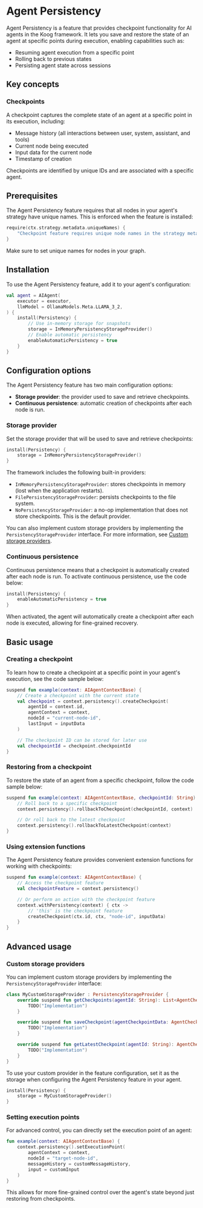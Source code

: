 # Agent Persistency

Agent Persistency is a feature that provides checkpoint functionality for AI agents in the Koog framework.
It lets you save and restore the state of an agent at specific points during execution, enabling capabilities such as:

- Resuming agent execution from a specific point
- Rolling back to previous states
- Persisting agent state across sessions

## Key concepts

### Checkpoints

A checkpoint captures the complete state of an agent at a specific point in its execution, including:

- Message history (all interactions between user, system, assistant, and tools)
- Current node being executed
- Input data for the current node
- Timestamp of creation

Checkpoints are identified by unique IDs and are associated with a specific agent.

## Prerequisites

The Agent Persistency feature requires that all nodes in your agent's strategy have unique names.
This is enforced when the feature is installed:

<!--- INCLUDE
/*
KNIT ignore this example
-->
<!--- SUFFIX
*/
-->
```kotlin
require(ctx.strategy.metadata.uniqueNames) {
    "Checkpoint feature requires unique node names in the strategy metadata"
}
```

<!--- KNIT example-agent-persistency-01.kt -->

Make sure to set unique names for nodes in your graph.

## Installation

To use the Agent Persistency feature, add it to your agent's configuration:

<!--- INCLUDE
import ai.koog.agents.core.agent.AIAgent
import ai.koog.agents.snapshot.feature.Persistency
import ai.koog.agents.snapshot.providers.InMemoryPersistencyStorageProvider
import ai.koog.prompt.executor.llms.all.simpleOllamaAIExecutor
import ai.koog.prompt.llm.OllamaModels

val executor = simpleOllamaAIExecutor()
-->

```kotlin
val agent = AIAgent(
    executor = executor,
    llmModel = OllamaModels.Meta.LLAMA_3_2,
) {
    install(Persistency) {
        // Use in-memory storage for snapshots
        storage = InMemoryPersistencyStorageProvider()
        // Enable automatic persistency
        enableAutomaticPersistency = true
    }
}
```

<!--- KNIT example-agent-persistency-02.kt -->

## Configuration options

The Agent Persistency feature has two main configuration options:

- **Storage provider**: the provider used to save and retrieve checkpoints.
- **Continuous persistence**: automatic creation of checkpoints after each node is run.

### Storage provider

Set the storage provider that will be used to save and retrieve checkpoints:

<!--- INCLUDE
import ai.koog.agents.core.agent.AIAgent
import ai.koog.agents.snapshot.feature.Persistency
import ai.koog.agents.snapshot.providers.InMemoryPersistencyStorageProvider
import ai.koog.prompt.executor.llms.all.simpleOllamaAIExecutor
import ai.koog.prompt.llm.OllamaModels

val agent = AIAgent(
    executor = simpleOllamaAIExecutor(),
    llmModel = OllamaModels.Meta.LLAMA_3_2,
) {
-->
<!--- SUFFIX 
} 
-->

```kotlin
install(Persistency) {
    storage = InMemoryPersistencyStorageProvider()
}
```

<!--- KNIT example-agent-persistency-03.kt -->


The framework includes the following built-in providers:

- `InMemoryPersistencyStorageProvider`: stores checkpoints in memory (lost when the application restarts).
- `FilePersistencyStorageProvider`: persists checkpoints to the file system.
- `NoPersistencyStorageProvider`: a no-op implementation that does not store checkpoints. This is the default provider.

You can also implement custom storage providers by implementing the `PersistencyStorageProvider` interface.
For more information, see [Custom storage providers](#custom-storage-providers).

### Continuous persistence

Continuous persistence means that a checkpoint is automatically created after each node is run.
To activate continuous persistence, use the code below:

<!--- INCLUDE
import ai.koog.agents.core.agent.AIAgent
import ai.koog.agents.snapshot.feature.Persistency
import ai.koog.agents.snapshot.providers.InMemoryPersistencyStorageProvider
import ai.koog.prompt.executor.llms.all.simpleOllamaAIExecutor
import ai.koog.prompt.llm.OllamaModels

val agent = AIAgent(
    executor = simpleOllamaAIExecutor(),
    llmModel = OllamaModels.Meta.LLAMA_3_2,
) {
-->
<!--- SUFFIX 
} 
-->

```kotlin
install(Persistency) {
    enableAutomaticPersistency = true
}
```

<!--- KNIT example-agent-persistency-04.kt -->

When activated, the agent will automatically create a checkpoint after each node is executed,
allowing for fine-grained recovery.

## Basic usage

### Creating a checkpoint

To learn how to create a checkpoint at a specific point in your agent's execution, see the code sample below:

<!--- INCLUDE
import ai.koog.agents.core.agent.context.AIAgentContextBase
import ai.koog.agents.snapshot.feature.persistency

const val inputData = "some-input-data"
-->

```kotlin
suspend fun example(context: AIAgentContextBase) {
    // Create a checkpoint with the current state
    val checkpoint = context.persistency().createCheckpoint(
        agentId = context.id,
        agentContext = context,
        nodeId = "current-node-id",
        lastInput = inputData
    )

    // The checkpoint ID can be stored for later use
    val checkpointId = checkpoint.checkpointId
}
```

<!--- KNIT example-agent-persistency-05.kt -->

### Restoring from a checkpoint

To restore the state of an agent from a specific checkpoint, follow the code sample below:

<!--- INCLUDE
import ai.koog.agents.core.agent.context.AIAgentContextBase
import ai.koog.agents.snapshot.feature.persistency
-->

```kotlin
suspend fun example(context: AIAgentContextBase, checkpointId: String) {
    // Roll back to a specific checkpoint
    context.persistency().rollbackToCheckpoint(checkpointId, context)

    // Or roll back to the latest checkpoint
    context.persistency().rollbackToLatestCheckpoint(context)
}
```

<!--- KNIT example-agent-persistency-06.kt -->

### Using extension functions

The Agent Persistency feature provides convenient extension functions for working with checkpoints:

<!--- INCLUDE
import ai.koog.agents.core.agent.context.AIAgentContextBase
import ai.koog.agents.snapshot.feature.persistency
import ai.koog.agents.snapshot.feature.withPersistency

const val inputData = "some-input-data"
-->

```kotlin
suspend fun example(context: AIAgentContextBase) {
    // Access the checkpoint feature
    val checkpointFeature = context.persistency()

    // Or perform an action with the checkpoint feature
    context.withPersistency(context) { ctx ->
        // 'this' is the checkpoint feature
        createCheckpoint(ctx.id, ctx, "node-id", inputData)
    }
}
```
<!--- KNIT example-agent-persistency-07.kt -->

## Advanced usage

### Custom storage providers

You can implement custom storage providers by implementing the `PersistencyStorageProvider` interface:

<!--- INCLUDE
import ai.koog.agents.snapshot.feature.AgentCheckpointData
import ai.koog.agents.snapshot.providers.PersistencyStorageProvider
-->

```kotlin
class MyCustomStorageProvider : PersistencyStorageProvider {
    override suspend fun getCheckpoints(agentId: String): List<AgentCheckpointData> {
        TODO("Implementation")
    }

    override suspend fun saveCheckpoint(agentCheckpointData: AgentCheckpointData) {
        TODO("Implementation")
    }

    override suspend fun getLatestCheckpoint(agentId: String): AgentCheckpointData? {
        TODO("Implementation")
    }
}
```

<!--- KNIT example-agent-persistency-08.kt -->

To use your custom provider in the feature configuration, set it as the storage when configuring the Agent Persistency
feature in your agent.

<!--- INCLUDE
import ai.koog.agents.core.agent.AIAgent
import ai.koog.agents.example.exampleAgentPersistency08.MyCustomStorageProvider
import ai.koog.agents.snapshot.feature.Persistency
import ai.koog.prompt.executor.llms.all.simpleOllamaAIExecutor
import ai.koog.prompt.llm.OllamaModels

val agent = AIAgent(
    executor = simpleOllamaAIExecutor(),
    llmModel = OllamaModels.Meta.LLAMA_3_2,
) {
-->
<!--- SUFFIX 
} 
-->

```kotlin
install(Persistency) {
    storage = MyCustomStorageProvider()
}
```

<!--- KNIT example-agent-persistency-09.kt -->

### Setting execution points

For advanced control, you can directly set the execution point of an agent:

<!--- INCLUDE
import ai.koog.agents.core.agent.context.AIAgentContextBase
import ai.koog.agents.snapshot.feature.persistency
import ai.koog.prompt.message.Message.User

const val customInput = "custom-input"
val customMessageHistory = emptyList<User>()
-->

```kotlin
fun example(context: AIAgentContextBase) {
    context.persistency().setExecutionPoint(
        agentContext = context,
        nodeId = "target-node-id",
        messageHistory = customMessageHistory,
        input = customInput
    )
}
```

<!--- KNIT example-agent-persistency-10.kt -->

This allows for more fine-grained control over the agent's state beyond just restoring from checkpoints.

